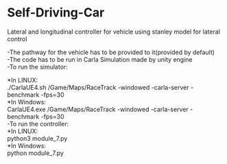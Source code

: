 # Self-Driving-Car
Lateral and longitudinal controller for vehicle using stanley model for lateral control
  <p>-The pathway for the vehicle has to be provided to it(provided by default)<br>
  -The code has to be run in Carla Simulation made by unity engine<br>
  -To run the simulator:<br></p>
    *In LINUX:<br>
      ./CarlaUE4.sh /Game/Maps/RaceTrack -windowed -carla-server -benchmark -fps=30<br>
    *In Windows:<br>
      CarlaUE4.exe /Game/Maps/RaceTrack -windowed -carla-server -benchmark -fps=30<br>
  -To run the controller:<br>
    *In LINUX:<br>
      python3 module_7.py<br>
    *In Windows:<br>
      python module_7.py<br>

